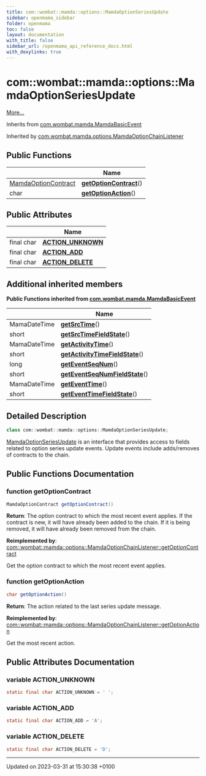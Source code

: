 ```yaml
---
title: com::wombat::mamda::options::MamdaOptionSeriesUpdate
sidebar: openmama_sidebar
folder: openmama
toc: false
layout: documentation
with_title: false
sidebar_url: /openmama_api_reference_docs.html
with_doxylinks: true
---
```


# com::wombat::mamda::options::MamdaOptionSeriesUpdate



 [More...](#detailed-description)

Inherits from [com.wombat.mamda.MamdaBasicEvent](interfacecom_1_1wombat_1_1mamda_1_1MamdaBasicEvent.html)

Inherited by [com.wombat.mamda.options.MamdaOptionChainListener](classcom_1_1wombat_1_1mamda_1_1options_1_1MamdaOptionChainListener.html)

## Public Functions

|                | Name           |
| -------------- | -------------- |
| [MamdaOptionContract](classcom_1_1wombat_1_1mamda_1_1options_1_1MamdaOptionContract.html) | **[getOptionContract](interfacecom_1_1wombat_1_1mamda_1_1options_1_1MamdaOptionSeriesUpdate.html#function-getoptioncontract)**() |
| char | **[getOptionAction](interfacecom_1_1wombat_1_1mamda_1_1options_1_1MamdaOptionSeriesUpdate.html#function-getoptionaction)**() |

## Public Attributes

|                | Name           |
| -------------- | -------------- |
| final char | **[ACTION_UNKNOWN](interfacecom_1_1wombat_1_1mamda_1_1options_1_1MamdaOptionSeriesUpdate.html#variable-action-unknown)**  |
| final char | **[ACTION_ADD](interfacecom_1_1wombat_1_1mamda_1_1options_1_1MamdaOptionSeriesUpdate.html#variable-action-add)**  |
| final char | **[ACTION_DELETE](interfacecom_1_1wombat_1_1mamda_1_1options_1_1MamdaOptionSeriesUpdate.html#variable-action-delete)**  |

## Additional inherited members

**Public Functions inherited from [com.wombat.mamda.MamdaBasicEvent](interfacecom_1_1wombat_1_1mamda_1_1MamdaBasicEvent.html)**

|                | Name           |
| -------------- | -------------- |
| MamaDateTime | **[getSrcTime](interfacecom_1_1wombat_1_1mamda_1_1MamdaBasicEvent.html#function-getsrctime)**() |
| short | **[getSrcTimeFieldState](interfacecom_1_1wombat_1_1mamda_1_1MamdaBasicEvent.html#function-getsrctimefieldstate)**() |
| MamaDateTime | **[getActivityTime](interfacecom_1_1wombat_1_1mamda_1_1MamdaBasicEvent.html#function-getactivitytime)**() |
| short | **[getActivityTimeFieldState](interfacecom_1_1wombat_1_1mamda_1_1MamdaBasicEvent.html#function-getactivitytimefieldstate)**() |
| long | **[getEventSeqNum](interfacecom_1_1wombat_1_1mamda_1_1MamdaBasicEvent.html#function-geteventseqnum)**() |
| short | **[getEventSeqNumFieldState](interfacecom_1_1wombat_1_1mamda_1_1MamdaBasicEvent.html#function-geteventseqnumfieldstate)**() |
| MamaDateTime | **[getEventTime](interfacecom_1_1wombat_1_1mamda_1_1MamdaBasicEvent.html#function-geteventtime)**() |
| short | **[getEventTimeFieldState](interfacecom_1_1wombat_1_1mamda_1_1MamdaBasicEvent.html#function-geteventtimefieldstate)**() |


## Detailed Description

```java
class com::wombat::mamda::options::MamdaOptionSeriesUpdate;
```


[MamdaOptionSeriesUpdate](interfacecom_1_1wombat_1_1mamda_1_1options_1_1MamdaOptionSeriesUpdate.html) is an interface that provides access to fields related to option series update events. Update events include adds/removes of contracts to the chain. 

## Public Functions Documentation

### function getOptionContract

```java
MamdaOptionContract getOptionContract()
```


**Return**: The option contract to which the most recent event applies. If the contract is new, it will have already been added to the chain. If it is being removed, it will have already been removed from the chain. 

**Reimplemented by**: [com::wombat::mamda::options::MamdaOptionChainListener::getOptionContract](classcom_1_1wombat_1_1mamda_1_1options_1_1MamdaOptionChainListener.html#function-getoptioncontract)


Get the option contract to which the most recent event applies. 


### function getOptionAction

```java
char getOptionAction()
```


**Return**: The action related to the last series update message. 

**Reimplemented by**: [com::wombat::mamda::options::MamdaOptionChainListener::getOptionAction](classcom_1_1wombat_1_1mamda_1_1options_1_1MamdaOptionChainListener.html#function-getoptionaction)


Get the most recent action. 


## Public Attributes Documentation

### variable ACTION_UNKNOWN

```java
static final char ACTION_UNKNOWN = ' ';
```


### variable ACTION_ADD

```java
static final char ACTION_ADD = 'A';
```


### variable ACTION_DELETE

```java
static final char ACTION_DELETE = 'D';
```


-------------------------------

Updated on 2023-03-31 at 15:30:38 +0100